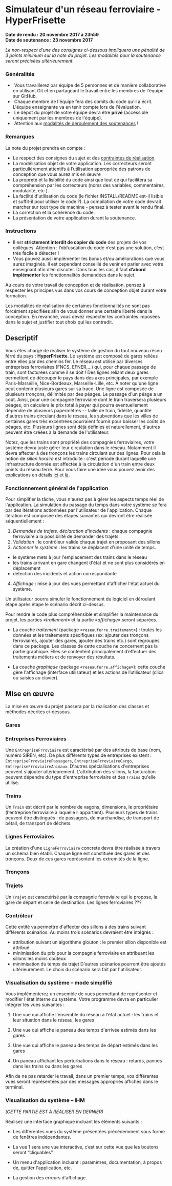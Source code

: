 # Simulateur d'un réseau ferroviaire - HyperFrisette

**Date de rendu : 20 novembre 2017 à 23h59**  
**Date de soutenance : 23 novembre 2017**

*Le non-respect d’une des consignes ci-dessous impliquera une pénalité de 3 points minimum sur la note du projet. Les modalités pour la soutenance seront précisées ultérieurement.*

### Généralités
-  Vous travaillerez par équipe de 5 personnes et de manière collaborative en utilisant Git et en partageant le travail entre les membres de l'équipe sur GitHub.
-  Chaque membre de l'équipe fera des comits du code qu'il a écrit. L'équipe enseignante va en tenir compte lors de l'évaluation.
-  Le dépôt du projet de votre équipe devra être __privé__ (accessible uniquement par les membres de l'équipe).
-  Attention aux [modalités de déroulement des soutenances](ModalitesSoutenance.md) !

### Remarques

La note du projet prendra en compte :

-  Le respect des consignes du sujet et des [contraintes de réalisation](ContraintesRealisation.md).
-  La modélisation objet de votre application. Les correcteurs seront particulièrement attentifs à l’utilisation appropriée des patrons de conception que vous aurez mis en œuvre
-  La propreté et la lisibilité du code ainsi que tout ce qui facilitera sa compréhension par les correcteurs (noms des variables, commentaires, modularité, etc ).
-  La facilité d'utilisation du code (le fichier INSTALL/README est-il lisible et suffit-il pour utiliser le code ?). La compilation de votre code devrait marcher sur tout type de machine - pensez à tester avant le rendu final.
-  La correction et la cohérence du code.
-  La présentation de votre application durant la soutenance.

### Instructions

-  Il est **strictement interdit de copier du code** des projets de vos collègues. Attention : l’obfuscation du code n’est pas une solution, c’est très facile à détecter !
-  Vous pouvez aussi implémenter les bonus et/ou améliorations que vous aurez imaginés. Il est cependant conseillé de venir en parler avec votre enseignant afin d’en discuter. Dans tous les cas, il faut __d’abord implémenter__ les fonctionnalités demandées dans le sujet.

Au cours de votre travail de conception et de réalisation, pensez à respecter les principes vus dans vos cours de conception objet durant votre formation.

Les modalités de réalisation de certaines fonctionnalités ne sont pas forcément spécifiées afin de vous donner une certaine liberté dans la conception. En revanche, vous devez respecter les contraintes imposées dans le sujet et justifier tout choix qui les contredit.

## Descriptif
Vous êtes chargé de réaliser le système de gestion du tout nouveau réseu férré du pays : **HyperFrisette**. Le système est composé de gares reliées entre elles par des chemins fer. Le réseau est utilisé par diverses entreprises ferroviaires (FNCS, EFNER,...) qui, pour chaque passage de train, sont facturées comme il se doit ! Des lignes reliant deux gares permettent de découper le pays dans des axes principales, par exemple Paris-Marseille, Nice-Bordeaux, Marseille-Lille, etc. À noter qu'une ligne peut contenir plusieurs gares sur sa trace. Une ligne est composée de plusieurs tronçons, délimités par des péages. Le passage d'un péage a un coût. Ainsi, pour une compagnie ferroviaire dont le train traversera plusieurs péages, on calculera le prix total à payer qui pourra éventuellement dépendre de plusieurs papermètres -- taille de train, fidélité, quantité d'autres trains circulant dans le réseau, les subventions que les villes de certaines gares très excentrées pourraient fournir pour baisser les coûts de péages, etc. Plusieurs lignes sont déjà définies et naturellement, d'autres peuvent être créées à la demande de l'utilisateur.

Notez, que les trains sont propriété des compagnies ferroviaires, votre système devra juste gérer leur circulation dans le réseau. Notamment il devra affecter à des tronçons les trains circulant sur des lignes. Pour cela la notion de *sillon horaire* est introduite : c'est période durant laquelle une infrastructure donnée est affectée à la circulation d'un train entre deux points du réseau ferré. Pour vous faire une idée vous pouvez avoir des explications en détails [ici](https://www.sncf-reseau.fr/fr/que-sont-les-sillons) et [là](https://fr.wikipedia.org/wiki/Sillon_horaire).

### Fonctionnement général de l'application

Pour simplifier la tâche, vous n'aurez pas à gérer les aspects temps réel de l'application. La simulation du passage du temps dans votre système se fera par des itérations actionnées par l'utilisateur de l'application. Chaque itération est composée des étapes suivantes qui devront être réalisée séquentiellement :

1. *Demandes de trajets, déclaration d'incidents* : chaque compagnie ferroviaire a la possibilité de demander des trajets.
2. *Validation* : le contrôleur valide chaque trajet en proposant des sillons
3. *Actionner le système* : les trains se déplacent d'une unité de temps.
- le système mets à jour l'emplacement des trains dans le réseau
- les trains arrivant en gare changent d'état et ne sont plus considérés en déplacement
- détection des incidents et action correspondante
4. *Affichage* : mise à jour des vues permettant d'afficher l'état actuel du système.

Un utilisateur pourra simuler le fonctionnement du logiciel en déroulant étape après étape le scénario décrit ci-dessus.


Pour rendre le code plus compréhensible et simplifier la maintenance du projet, les parties «*traitement*» et la partie «*affichage*» seront séparées.

- La couche *traitement* (package «`reseauferre.traitement`») : toutes les données et les traitements spécifiques (ex: ajouter des tronçons ferroviaires, ajouter des gares, ajouter des trains etc.) sont regroupés dans ce package. Les classes de cette couche ne concernent pas la partie graphique. Elles se contentent principalement d’effectuer des traitements métiers et de renvoyer des résultats.

-  La couche *graphique* (package «`reseauferre.affichage`»): cette couche gère l'affichage (interface utilisateur) et les actions de l’utilisateur (clics ou saisies au clavier).

## Mise en œuvre
La mise en œuvre du projet passera par la réalisation des classes et méthodes décrites ci-dessous.

### Gares

### Entreprises Ferroviaires
Une `EntrepriseFrroviaire` est caractérisé par des attributs de base (nom, numéro SIREN, etc). De plus différents types de entreprises existent : `EntrepriseFrroviairePassagers`, `EntrepriseFrroviaireCargo`, `EntrepriseFrroviaireAnimaux`. D'autres spécialisations d'entreprises peuvent s'ajouter ultérieurement. L'attribution des sillons, la facturation peuvent dépendre du type d'entreprise ferroviaire et des `Trains` qu'elle utilise.

### Trains
Un `Train` est décrit par le nombre de vagons, dimensions, le propriétaire (l'entreprise ferroviaire à laquelle il appartient). Plusieurs types de trains peuvent être distingués : de passagers, de marchandise, de transport de bétail, de transport de déchets. 

### Lignes Ferroviaires
La création d'une `LigneFerroviaire` concrete devra être réalisée à travers un schéma bien établi. Chaque ligne est constituée des gares et des tronçons. Deux de ces gares représentent les extremités de la ligne.

### Tronçons

### Trajets
Un `Trajet` est caractérisé par la compagnie ferroviaire qui le propose, la gare de départ et celle de destination.  Les lignes ferroviaires ???

### Contrôleur
Cette entité va permettre d'affecter des sillons à des trains suivant différents scénarios. Au moins trois scénarios devraient être intégrés :
- attribution suivant un algorithme glouton : le premier sillon disponible est attribué
- minimisation du prix pour la compagnie ferroviaire en attribuant les sillons les moins coûteux
- minimisation du temps de trajet
D'autres scénarios pourront être ajoutés ultérieurement. Le choix du scénario sera fait par l'utilisateur.



### Visualisation du système – mode simplifié

Vous implémenterez un ensemble de vues permettant de représenter et modifier l'état interne du système. Votre programme devra en particulier intégrer les vues suivantes :

1. Une vue qui affiche l'ensemble du réseau à l'état actuel : les trains et leur situation dans le réseau, les gares

2. Une vue qui affiche le paneau des temps d'arrivée estimés dans les gares

3. Une vue qui affiche le paneau des temps de départ estimés dans les gares

4. Un paneau affichant les perturbations dans le réseau : retards, pannes dans les trains ou dans les gares

Afin de ne pas retarder le travail, dans un premier temps, vos différentes vues seront représentées par des messages appropriés affichés dans le terminal.

### Visualisation du système – IHM

*(CETTE PARTIE EST À RÉALISER EN DERNIER)*

Réalisez une interface graphique incluant les éléments suivants :

-   Les différentes vues du système présentées précédemment sous forme de fenêtres indépendantes.

-   La vue 1 sera une vue interactive, c’est sur cette vue que les boutons seront “cliquables”

-   Un menu d'application incluant : paramètres, documentation, à propos de, quitter l'application, etc.

-   La gestion des erreurs d'affichage.
